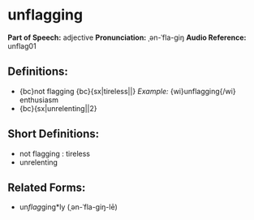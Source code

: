 # unflagging

**Part of Speech:** adjective
**Pronunciation:** ˌən-ˈfla-giŋ
**Audio Reference:** unflag01

## Definitions:
- {bc}not flagging {bc}{sx|tireless||} 
  *Example:* {wi}unflagging{/wi} enthusiasm
- {bc}{sx|unrelenting||2}

## Short Definitions:
- not flagging : tireless
- unrelenting

## Related Forms:
- un*flag*ging*ly (ˌən-ˈfla-giŋ-lē)
